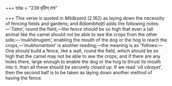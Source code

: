 +++
title = "239 वृतिन् तत्र"

+++
This verse is quoted in *Mitākṣarā* (2.162) as laying down the necessity
of fencing fields and gardens; and *Bālambhaṭṭī* adds the following
notes:—‘*Tatra*’, round the field,—the fence should be so high that even
a tall animal like the camel should not be able to see the crops from
the other side;—‘*mukhānugam*’, enabling the mouth of the dog or the hog
lo reach the crops,—‘*mukhonantam*’ is another reading;—the meaning is
as “follows:—One should build a fence, like a wall, round the field,
which should be so high that the camel may not be able to see the crops;
and if there are any holes there, large enough to enable the dog or the
hog to thrust its mouth into it, then all these should be securely
closed up: If we read ‘*vā vārayet*’, then the second half is to be
taken as laying down another method of having the fence.


